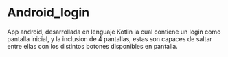 # Android_login

App android, desarrollada en lenguaje Kotlin la cual contiene un login como pantalla inicial, y la inclusion de 4 pantallas, estas son capaces de saltar entre ellas con los distintos botones disponibles en pantalla.
